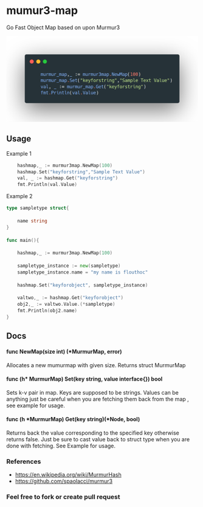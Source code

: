 # mumur3-map

Go Fast Object Map based on upon Murmur3

![image](https://raw.githubusercontent.com/flouthoc/murmur3-map/master/static/code.png)

## Usage

Example 1

```go
	hashmap,_ := murmur3map.NewMap(100)
	hashmap.Set("keyforstring","Sample Text Value")
	val, _ := hashmap.Get("keyforstring")
	fmt.Println(val.Value)
```

Example 2

```go
type sampletype struct{

	name string
}

func main(){

	hashmap,_ := murmur3map.NewMap(100)

	sampletype_instance := new(sampletype)
	sampletype_instance.name = "my name is flouthoc"

	hashmap.Set("keyforobject", sampletype_instance)

	valtwo,_ := hashmap.Get("keyforobject")
	obj2,_ := valtwo.Value.(*sampletype)
	fmt.Println(obj2.name)
}

```


## Docs

#### func NewMap(size int) (*MurmurMap, error)
Allocates a new mumurmap with  given size. Returns struct MurmurMap

#### func (h* MurmurMap) Set(key string, value interface{}) bool

Sets k-v pair in map. Keys are supposed to be strings. Values can be anything just be careful when you are fetching them back from the map , see example for usage.

#### func (h *MurmurMap) Get(key string)(*Node, bool)

Returns back the value corresponding to the specified key otherwise returns false.
Just be sure to cast value back to struct type when you are done with fetching. See Example for usage.



### References
* https://en.wikipedia.org/wiki/MurmurHash
* https://github.com/spaolacci/murmur3

### Feel free to fork or create pull request

